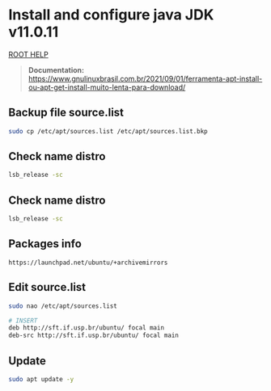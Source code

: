 # Install and configure java JDK v11.0.11

[ROOT HELP](../HELP.md)

> **Documentation:** https://www.gnulinuxbrasil.com.br/2021/09/01/ferramenta-apt-install-ou-apt-get-install-muito-lenta-para-download/


## Backup file source.list

```bash
sudo cp /etc/apt/sources.list /etc/apt/sources.list.bkp
```

## Check name distro

```bash
lsb_release -sc
```

## Check name distro

```bash
lsb_release -sc
```

## Packages info

```
https://launchpad.net/ubuntu/+archivemirrors
```

## Edit source.list

```bash
sudo nao /etc/apt/sources.list

# INSERT
deb http://sft.if.usp.br/ubuntu/ focal main
deb-src http://sft.if.usp.br/ubuntu/ focal main
```

## Update

```bash
sudo apt update -y
```